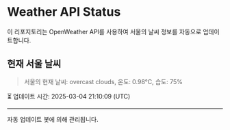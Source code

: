 
# Weather API Status

이 리포지토리는 OpenWeather API를 사용하여 서울의 날씨 정보를 자동으로 업데이트합니다.

## 현재 서울 날씨
> 서울의 현재 날씨: overcast clouds, 온도: 0.98°C, 습도: 75%

⏳ 업데이트 시간: 2025-03-04 21:10:09 (UTC)

---
자동 업데이트 봇에 의해 관리됩니다.
